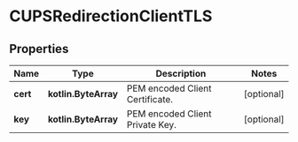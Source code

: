 
# CUPSRedirectionClientTLS

## Properties
Name | Type | Description | Notes
------------ | ------------- | ------------- | -------------
**cert** | **kotlin.ByteArray** | PEM encoded Client Certificate. |  [optional]
**key** | **kotlin.ByteArray** | PEM encoded Client Private Key. |  [optional]




